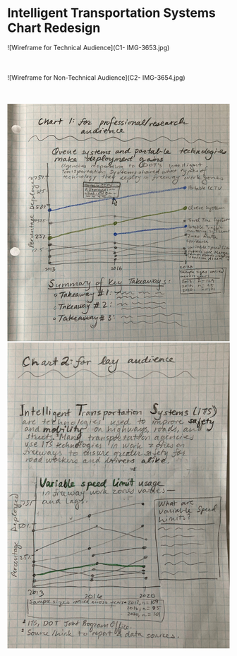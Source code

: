 # Intelligent Transportation Systems Chart Redesign
![Wireframe for Technical Audience](C1- IMG-3653.jpg)
<br>
<br>
<br>
<br>
![Wireframe for Non-Technical Audience](C2- IMG-3654.jpg)
<br>
<br>
<br>
<br>
<img src="C1- IMG-3653.jpg" width="600"/>
<img src="C2- IMG-3654.jpg" width="600"/>

